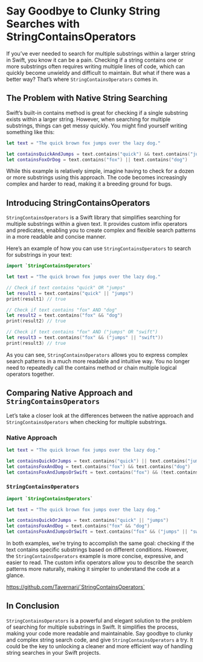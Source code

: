 # Say Goodbye to Clunky String Searches with StringContainsOperators

If you’ve ever needed to search for multiple substrings within a larger string in Swift, you know it can be a pain. Checking if a string contains one or more substrings often requires writing multiple lines of code, which can quickly become unwieldy and difficult to maintain. But what if there was a better way? That’s where `StringContainsOperators` comes in.

## The Problem with Native String Searching

Swift’s built-in contains method is great for checking if a single substring exists within a larger string. However, when searching for multiple substrings, things can get messy quickly. You might find yourself writing something like this:

```swift
let text = "The quick brown fox jumps over the lazy dog."

let containsQuickAndJumps = text.contains("quick") && text.contains("jumps")
let containsFoxOrDog = text.contains("fox") || text.contains("dog")
```

While this example is relatively simple, imagine having to check for a dozen or more substrings using this approach. The code becomes increasingly complex and harder to read, making it a breeding ground for bugs.

## Introducing StringContainsOperators

`StringContainsOperators` is a Swift library that simplifies searching for multiple substrings within a given text. It provides custom infix operators and predicates, enabling you to create complex and flexible search patterns in a more readable and concise manner.

Here’s an example of how you can use `StringContainsOperators` to search for substrings in your text:

```swift
import `StringContainsOperators`

let text = "The quick brown fox jumps over the lazy dog."

// Check if text contains "quick" OR "jumps"
let result1 = text.contains("quick" || "jumps")
print(result1) // true

// Check if text contains "fox" AND "dog"
let result2 = text.contains("fox" && "dog")
print(result2) // true

// Check if text contains "fox" AND ("jumps" OR "swift")
let result3 = text.contains("fox" && ("jumps" || "swift"))
print(result3) // true
```

As you can see, `StringContainsOperators` allows you to express complex search patterns in a much more readable and intuitive way. You no longer need to repeatedly call the contains method or chain multiple logical operators together.

## Comparing Native Approach and `StringContainsOperators`

Let’s take a closer look at the differences between the native approach and `StringContainsOperators` when checking for multiple substrings.

### Native Approach

```swift
let text = "The quick brown fox jumps over the lazy dog."

let containsQuickOrJumps = text.contains("quick") || text.contains("jumps")
let containsFoxAndDog = text.contains("fox") && text.contains("dog")
let containsFoxAndJumpsOrSwift = text.contains("fox") && (text.contains("jumps") || text.contains("swift"))
```

### `StringContainsOperators`

```swift
import `StringContainsOperators`

let text = "The quick brown fox jumps over the lazy dog."

let containsQuickOrJumps = text.contains("quick" || "jumps")
let containsFoxAndDog = text.contains("fox" && "dog")
let containsFoxAndJumpsOrSwift = text.contains("fox" && ("jumps" || "swift"))
```

In both examples, we’re trying to accomplish the same goal: checking if the text contains specific substrings based on different conditions. However, the `StringContainsOperators` example is more concise, expressive, and easier to read. The custom infix operators allow you to describe the search patterns more naturally, making it simpler to understand the code at a glance.

https://github.com/Tavernari/`StringContainsOperators`

## In Conclusion

`StringContainsOperators` is a powerful and elegant solution to the problem of searching for multiple substrings in Swift. It simplifies the process, making your code more readable and maintainable. Say goodbye to clunky and complex string search code, and give `StringContainsOperators` a try. It could be the key to unlocking a cleaner and more efficient way of handling string searches in your Swift projects.